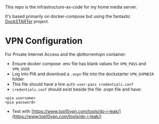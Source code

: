 This repo is the infrastructure-as-code for my home media server.

It's based primarily on docker-compose but using the fantastic [DockSTARTer](https://dockstarter.com) project.

# VPN Configuration
For Private Internet Access and the qbittorrentvpn container.
- Ensure docker compose .env file has blank values for `VPN_PASS` and `VPN_USER`
- Log into PIA and download a `.ovpn` file into the dockstarter `VPN_OVPNDIR` folder
- This file should have a line `auth-user-pass credentials.conf`
- `credentials.conf` should exist beside the file .ovpn file and have:
```
<pia username>
<pia password>
```
- Test with [https://www.top10vpn.com/tools/do-i-leak/](https://www.top10vpn.com/tools/do-i-leak/)
